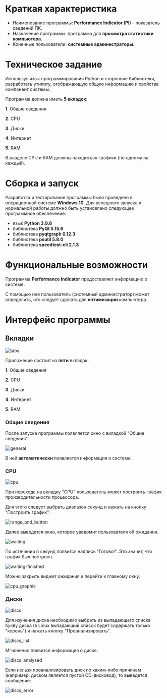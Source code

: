 # Краткая характеристика
* Наименование программы: **Performance Indicator (PI)** - показатель сведений ПК.
* Назначение программы: программа для **просмотра статистики компьютера**.
* Конечные пользователи: **системные администраторы**.

# Техническое задание
Используя язык программирования Python и сторонние библиотеки, разработать утилиту, отображающую общую информацию и свойства компонент системы.

Программа должна иметь **5 вкладок**:

**1**. Общие сведения

**2**. CPU

**3**. Диски

**4**. Интернет

**5**. RAM

В разделе CPU и RAM должны находиться графики (по одному на каждый).

# Сборка и запуск

Разработка и тестирование программы было проведено в операционной системе **Windows 10**. Для успешного запуска и нормальной работы должно быть установлено следующее программное обеспечение:

+ язык **Python 3.9.8**
+ библиотека **PyQt 5.15.6**
+ библиотека **pyqtgraph 0.12.3**
+ библиотека **psutil 5.8.0**
+ библиотека **speedtest-cli 2.1.3**

# Функциональные возможности

Программа **Performance Indicator** предоставляет информацию о системе.

С помощью неё пользователь (системный администратор) может определить, что следует сделать для **оптимизации** компьютера.

# Интерфейс программы

## Вкладки

![tabs](./pic/tabs.png 'Вкладки') 

Приложение состоит из **пяти** вкладок:

**1**. Общие сведения

**2**. CPU

**3**. Диски

**4**. Интернет

**5**. RAM

### Общие сведения

После запуска программы появляется окно с вкладкой "Общие сведения".

![general](./pic/general.png 'Общие сведения')

В ней **автоматически** появляется информация о системе.

### CPU

![cpu](./pic/cpu.png 'CPU')

При переходе на вкладку "CPU" пользователь может построить график производительности процессора.

Для этого следует выбрать диапазон секунд и нажать на кнопку "Построить график".

![range_and_button](./pic/range_and_button.png 'Диапазон и кнопка')

Далее выведется окно, которое уведомит пользователя об ожидании.

![waiting](./pic/waiting.png 'Ожидание')

По истечении n секунд появится надпись "Готово!". Это значит, что график был построен.

![waiting-finished](./pic/waiting_finished.png 'Ожидание закончено')

Можно закрыть виджет ожидания и перейти к главному окну.

![cpu_graphic](./pic/cpu_graphic.png 'График CPU')

### Диски

![discs](./pic/discs.png 'Диски')

Для изучения диска необходимо выбрать из выпадающего списка букву диска (в Linux выпадающий список будет содержать только "корень") и нажать кнопку "Проанализировать".

![discs_list](./pic/discs_list.png 'Список дисков')

Мгновенно появится информация о диске.

![discs_analysed](./pic/discs_analysed.png 'Диск проанализирован')

Если нельзя проанализировать диск по каким-либо причинам (например, диском является пустой CD-дисковод), то выведется сообщение:

![discs_error](./pic/discs_error.png 'Ошибка анализа диска')
